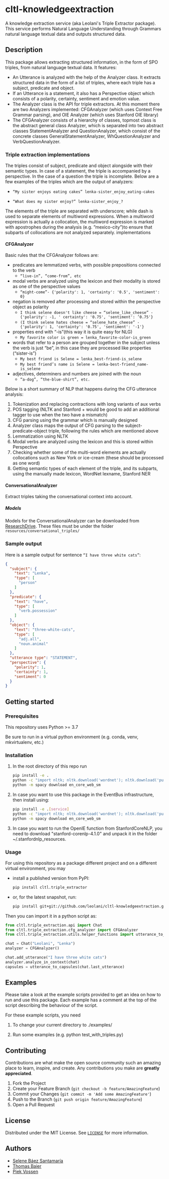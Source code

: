 # cltl-knowledgeextraction

A knowledge extraction service (aka Leolani's Triple Extractor package). This service performs Natural Language
Understanding through Grammars natural language textual data and outputs structured data.

## Description

This package allows extracting structured information, in the form of SPO triples, from natural language textual data.
It features:

* An Utterance is analyzed with the help of the Analyzer class. It extracts structured data in the form of a list of
  triples, where each triple has a subject, predicate and object.
* If an Utterance is a statement, it also has a Perspective object which consists of a polarity, certainty, sentiment
  and emotion value.
* The Analyzer class is the API for triple extractors. At this moment there are two Analyzers implemented: CFGAnalyzer
  (which uses Context Free Grammar parsing), and OIE Analyzer (which uses Stanford OIE library)
* The CFGAnalyzer consists of a hierarchy of classes, topmost class is the abstract general class Analyzer, which is
  separated into two abstract classes StatementAnalyzer and QuestionAnalyzer, which consist of the concrete classes
  GeneralStatementAnalyzer, WhQuestionAnalyzer and VerbQuestionAnalyzer.

### Triple extraction implementations

The triples consist of subject, predicate and object alongside with their semantic types. In case of a statement, the
triple is accompanied by a perspective. In the case of a question the triple is incomplete. Below are a few examples of
the triples which are the output of analyzers:

* `“My sister enjoys eating cakes” lenka-sister_enjoy_eating-cakes `

* ` “What does my sister enjoy?” lenka-sister_enjoy_? `

The elements of the triple are separated with underscore; while dash is used to separate elements of multiword
expressions. When a multiword expression is actually a collocation, the multiword expression is marked with apostrophes
during the analysis (e.g. ”mexico-city”)to ensure that subparts of collocations are not analyzed separately.
implementations

#### CFGAnalyzer

Basic rules that the CFGAnalyzer follows are:

* predicates are lemmatized verbs, with possible prepositions connected to the verb
    - `“live-in”, “come-from”, etc`
* modal verbs are analyzed using the lexicon and their modality is stored as one of the perspective values
    - `“might-come”- {'polarity': 1, 'certainty': '0.5', 'sentiment': 0}`
* negation is removed after processing and stored within the perspective object as polarity
    - `I think selene doesn't like cheese = “selene_like_cheese” - {'polarity': -1, '
      certainty': '0.75', 'sentiment': ’0.75'}`
    - `(I think selene hates cheese = “selene_hate_cheese” - {'polarity': 1, 'certainty': '0.75', 'sentiment': '-1'}`
* properties end with “-is”(this way it is quite easy for NLG)
    - `My favorite color is green = lenka_favorite-color-is_green`
* words that refer to a person are grouped together in the subject unless the verb is just “be”, in this case they are
  processed like properties (“sister-is”)
    - `My best friend is Selene = lenka_best-friend-is_selene `
    - `My best friend’s name is Selene = lenka-best-friend_name-is_selene `
* adjectives, determiners and numbers are joined with the noun
    - `“a-dog”, “the-blue-shirt”, etc.`

Below is a short summary of NLP that happens during the CFG utterance analysis:

1. Tokenization and replacing contractions with long variants of aux verbs
1. POS tagging (NLTK and Stanford + would be good to add an additional tagger to use when the two have a mismatch)
1. CFG parsing using the grammar which is manually designed
1. Analyzer class maps the output of CFG parsing to the subject-predicate-object triple, following the rules which are
   mentioned above
1. Lemmatization using NLTK
1. Modal verbs are analyzed using the lexicon and this is stored within Perspective
1. Checking whether some of the multi-word elements are actually collocations such as New York or ice-cream (these
   should be processed as one word)
1. Getting semantic types of each element of the triple, and its subparts, using the manually made lexicon, WordNet
   lexname, Stanford NER

#### ConversationalAnalyzer

Extract triples taking the conversational context into account.

##### Models

Models for the ConversationalAnalyzer can be downloaded
from [ResearchDrive](https://vu.data.surfsara.nl/index.php/s/WpL1vFChlQpkbqW). These files must be under the
folder `resources/conversational_triples/`

### Sample output

Here is a sample output for sentence `“I have three white cats”`:

```json
{
  "subject": {
    "text": "Lenka",
    "type": [
      "person"
    ]
  },
  "predicate": {
    "text": "have",
    "type": [
      "verb.possession"
    ]
  },
  "object": {
    "text": "three-white-cats",
    "type": [
      "adj.all",
      "noun.animal"
    ]
  },
  "utterance type": "STATEMENT",
  "perspective": {
    "polarity": 1,
    "certainty": 1,
    "sentiment": 0
  }
}

```

## Getting started

### Prerequisites

This repository uses Python >= 3.7

Be sure to run in a virtual python environment (e.g. conda, venv, mkvirtualenv, etc.)

### Installation

1. In the root directory of this repo run

    ```bash
    pip install -e .
    python -c "import nltk; nltk.download('wordnet'); nltk.download('punkt'); nltk.download('averaged_perceptron_tagger')"
    python -m spacy download en_core_web_sm 
    ```

2. In case you want to use this package in the EventBus infrastructure, then install using:
    ```bash
    pip install -e .[service]
    python -c "import nltk; nltk.download('wordnet'); nltk.download('punkt'); nltk.download('averaged_perceptron_tagger')"
    python -m spacy download en_core_web_sm 
    ```

3. In case you want to run the OpenIE function from StanfordCoreNLP, you need to download "stanford-corenlp-4.1.0" and
   unpack it in the folder
   ~/.stanfordnlp_resources.

### Usage

For using this repository as a package different project and on a different virtual environment, you may

- install a published version from PyPI:

    ```bash
    pip install cltl.triple_extractor
    ```

- or, for the latest snapshot, run:

    ```bash
    pip install git+git://github.com/leolani/cltl-knowledgeextraction.git@main
    ```

Then you can import it in a python script as:

```python
from cltl.triple_extraction.api import Chat
from cltl.triple_extraction.cfg_analyzer import CFGAnalyzer
from cltl.triple_extraction.utils.helper_functions import utterance_to_capsules

chat = Chat("Leolani", "Lenka")
analyzer = CFGAnalyzer()

chat.add_utterance("I have three white cats")
analyzer.analyze_in_context(chat)
capsules = utterance_to_capsules(chat.last_utterance)
```

## Examples

Please take a look at the example scripts provided to get an idea on how to run and use this package. Each example has a
comment at the top of the script describing the behaviour of the script.

For these example scripts, you need

1. To change your current directory to ./examples/

1. Run some examples (e.g. python test_with_triples.py)

## Contributing

Contributions are what make the open source community such an amazing place to learn, inspire, and create. Any
contributions you make are **greatly appreciated**.

1. Fork the Project
2. Create your Feature Branch (`git checkout -b feature/AmazingFeature`)
3. Commit your Changes (`git commit -m 'Add some AmazingFeature'`)
4. Push to the Branch (`git push origin feature/AmazingFeature`)
5. Open a Pull Request

## License

Distributed under the MIT License.
See [`LICENSE`](https://github.com/leolani/cltl-knowledgeextraction/blob/main/LICENCE) for more information.

## Authors

* [Selene Báez Santamaría](https://selbaez.github.io/)
* [Thomas Baier](https://www.linkedin.com/in/thomas-baier-05519030/)
* [Piek Vossen](https://github.com/piekvossen)